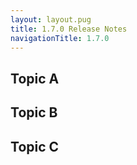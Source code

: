 ```yaml
---
layout: layout.pug
title: 1.7.0 Release Notes
navigationTitle: 1.7.0
---
```


## Topic A

## Topic B

## Topic C